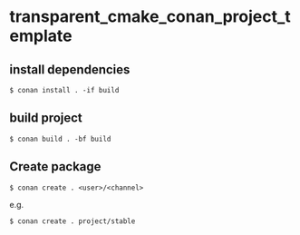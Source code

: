 # transparent_cmake_conan_project_template

## install dependencies
```
$ conan install . -if build
```

## build project
```
$ conan build . -bf build
```

## Create package
```
$ conan create . <user>/<channel>
```
e.g.
```
$ conan create . project/stable
```

